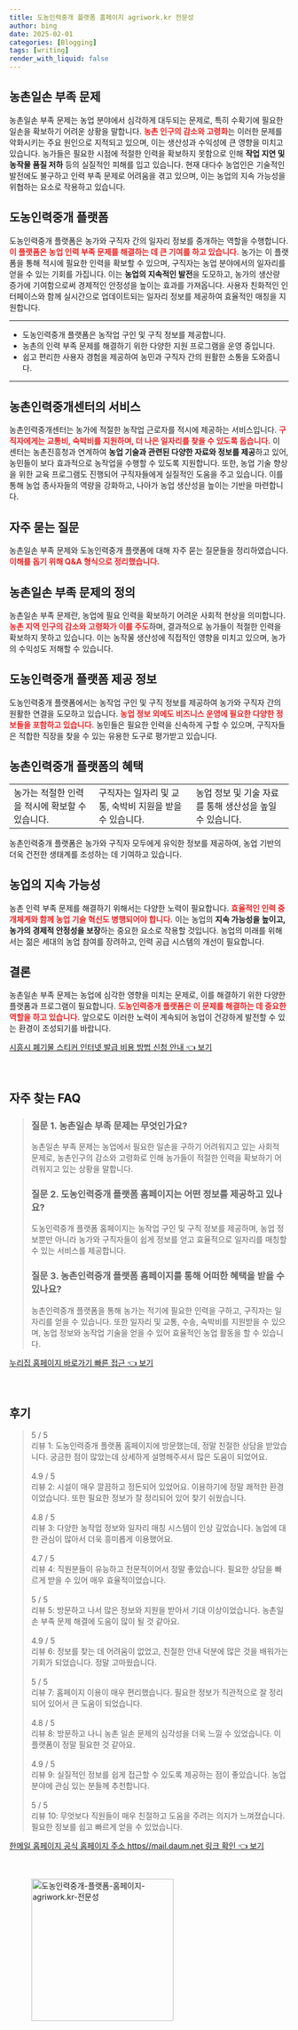 ```yaml
---
title: 도농인력중개 플랫폼 홈페이지 agriwork.kr 전문성
author: bing
date: 2025-02-01
categories: [Blogging]
tags: [writing]
render_with_liquid: false
---
```



<h2 id='농촌일손부족문제'>농촌일손 부족 문제</h2>

<p>농촌일손 부족 문제는 농업 분야에서 심각하게 대두되는 문제로, 특히 수확기에 필요한 일손을 확보하기 어려운 상황을 말합니다. <b><span style="color: #ee2323;">농촌 인구의 감소와 고령화</span></b>는 이러한 문제를 악화시키는 주요 원인으로 지적되고 있으며, 이는 생산성과 수익성에 큰 영향을 미치고 있습니다. 농가들은 필요한 시점에 적절한 인력을 확보하지 못함으로 인해 <b>작업 지연 및 농작물 품질 저하</b> 등의 실질적인 피해를 입고 있습니다. 현재 대다수 농업인은 기술적인 발전에도 불구하고 인력 부족 문제로 어려움을 겪고 있으며, 이는 농업의 지속 가능성을 위협하는 요소로 작용하고 있습니다.</p>

<h2 id='도농인력중개플랫폼'>도농인력중개 플랫폼</h2>

<p>도농인력중개 플랫폼은 농가와 구직자 간의 일자리 정보를 중개하는 역할을 수행합니다. <b><span style="color: #ee2323;">이 플랫폼은 농업 인력 부족 문제를 해결하는 데 큰 기여를 하고 있습니다.</span></b> 농가는 이 플랫폼을 통해 적시에 필요한 인력을 확보할 수 있으며, 구직자는 농업 분야에서의 일자리를 얻을 수 있는 기회를 가집니다. 이는 <b>농업의 지속적인 발전</b>을 도모하고, 농가의 생산량 증가에 기여함으로써 경제적인 안정성을 높이는 효과를 가져옵니다. 사용자 친화적인 인터페이스와 함께 실시간으로 업데이트되는 일자리 정보를 제공하여 효율적인 매칭을 지원합니다.</p>

<hr />

<ul>
    <li>도농인력중개 플랫폼은 농작업 구인 및 구직 정보를 제공합니다.</li>
    <li>농촌의 인력 부족 문제를 해결하기 위한 다양한 지원 프로그램을 운영 중입니다.</li>
    <li>쉽고 편리한 사용자 경험을 제공하여 농민과 구직자 간의 원활한 소통을 도와줍니다.</li>
</ul>

<hr />

<h2 id='농촌인력중개센터'>농촌인력중개센터의 서비스</h2>

<p>농촌인력중개센터는 농가에 적절한 농작업 근로자를 적시에 제공하는 서비스입니다. <b><span style="color: #ee2323;">구직자에게는 교통비, 숙박비를 지원하며, 더 나은 일자리를 찾을 수 있도록 돕습니다.</span></b> 이 센터는 농촌진흥청과 연계하여 <b>농업 기술과 관련된 다양한 자료와 정보를 제공</b>하고 있어, 농민들이 보다 효과적으로 농작업을 수행할 수 있도록 지원합니다. 또한, 농업 기술 향상을 위한 교육 프로그램도 진행되어 구직자들에게 실질적인 도움을 주고 있습니다. 이를 통해 농업 종사자들의 역량을 강화하고, 나아가 농업 생산성을 높이는 기반을 마련합니다.</p>

<h2 id='자주묻는질문'>자주 묻는 질문</h2>

<p>농촌일손 부족 문제와 도농인력중개 플랫폼에 대해 자주 묻는 질문들을 정리하였습니다. <b><span style="color: #ee2323;">이해를 돕기 위해 Q&A 형식으로 정리했습니다.</span></b></p>

<h2 id='농촌일손부족문제정의'>농촌일손 부족 문제의 정의</h2>

<p>농촌일손 부족 문제란, 농업에 필요 인력을 확보하기 어려운 사회적 현상을 의미합니다. <b><span style="color: #ee2323;">농촌 지역 인구의 감소와 고령화가 이를 주도</span></b>하며, 결과적으로 농가들이 적절한 인력을 확보하지 못하고 있습니다. 이는 농작물 생산성에 직접적인 영향을 미치고 있으며, 농가의 수익성도 저해할 수 있습니다.</p>

<h2 id='도농인력중개플랫폼정보'>도농인력중개 플랫폼 제공 정보</h2>

<p>도농인력중개 플랫폼에서는 농작업 구인 및 구직 정보를 제공하여 농가와 구직자 간의 원활한 연결을 도모하고 있습니다. <b><span style="color: #ee2323;">농업 정보 외에도 비즈니스 운영에 필요한 다양한 정보들을 포함하고 있습니다.</span></b> 농민들은 필요한 인력을 신속하게 구할 수 있으며, 구직자들은 적합한 직장을 찾을 수 있는 유용한 도구로 평가받고 있습니다.</p>

<h2 id='농촌인력중개혜택'>농촌인력중개 플랫폼의 혜택</h2>

<table>
    <tr>
        <td>농가는 적절한 인력을 적시에 확보할 수 있습니다.</td>
        <td>구직자는 일자리 및 교통, 숙박비 지원을 받을 수 있습니다.</td>
        <td>농업 정보 및 기술 자료를 통해 생산성을 높일 수 있습니다.</td>
    </tr>
</table>

<p>농촌인력중개 플랫폼은 농가와 구직자 모두에게 유익한 정보를 제공하여, 농업 기반의 더욱 건전한 생태계를 조성하는 데 기여하고 있습니다.</p>

<h2 id='농업지속가능성'>농업의 지속 가능성</h2>

<p>농촌 인력 부족 문제를 해결하기 위해서는 다양한 노력이 필요합니다. <b><span style="color: #ee2323;">효율적인 인력 중개체계와 함께 농업 기술 혁신도 병행되어야 합니다.</span></b> 이는 농업의 <b>지속 가능성을 높이고, 농가의 경제적 안정성을 보장</b>하는 중요한 요소로 작용할 것입니다. 농업의 미래를 위해서는 젊은 세대의 농업 참여를 장려하고, 인력 공급 시스템의 개선이 필요합니다.</p>

<h2 id='결론'>결론</h2>

<p>농촌일손 부족 문제는 농업에 심각한 영향을 미치는 문제로, 이를 해결하기 위한 다양한 플랫폼과 프로그램이 필요합니다. <b><span style="color: #ee2323;">도농인력중개 플랫폼은 이 문제를 해결하는 데 중요한 역할을 하고 있습니다.</span></b> 앞으로도 이러한 노력이 계속되어 농업이 건강하게 발전할 수 있는 환경이 조성되기를 바랍니다.</p>


<p><a class="click-button" title="시흥시 폐기물 스티커 인터넷 발급 비용 방법 신청 안내" href="https://adkhouse.github.io/posts/%EC%8B%9C%ED%9D%A5%EC%8B%9C-%ED%8F%90%EA%B8%B0%EB%AC%BC-%EC%8A%A4%ED%8B%B0%EC%BB%A4-%EC%9D%B8%ED%84%B0%EB%84%B7-%EB%B0%9C%EA%B8%89-%EB%B9%84%EC%9A%A9-%EB%B0%A9%EB%B2%95-%EC%8B%A0%EC%B2%AD-%EC%95%88%EB%82%B4/" rel="dofollow">시흥시 폐기물 스티커 인터넷 발급 비용 방법 신청 안내 👈 보기</a></p><br>
<h2 id='자주_찾는_FAQ'>자주 찾는 FAQ</h2>
<div itemscope="" itemtype="https://schema.org/FAQPage"> 
<blockquote> 
<div itemscope="" itemprop="mainEntity" itemtype="https://schema.org/Question"> 
<h3 itemprop="name">질문 1. 농촌일손 부족 문제는 무엇인가요?</h3> 
<div itemscope="" itemprop="acceptedAnswer" itemtype="https://schema.org/Answer"> 
<span itemprop="text"> 
<p>농촌일손 부족 문제는 농업에서 필요한 일손을 구하기 어려워지고 있는 사회적 문제로, 농촌인구의 감소와 고령화로 인해 농가들이 적절한 인력을 확보하기 어려워지고 있는 상황을 말합니다.</p> 
</span> 
</div> 
</div> 
<div itemscope="" itemprop="mainEntity" itemtype="https://schema.org/Question"> 
<h3 itemprop="name">질문 2. 도농인력중개 플랫폼 홈페이지는 어떤 정보를 제공하고 있나요?</h3> 
<div itemscope="" itemprop="acceptedAnswer" itemtype="https://schema.org/Answer"> 
<span itemprop="text"> 
<p>도농인력중개 플랫폼 홈페이지는 농작업 구인 및 구직 정보를 제공하며, 농업 정보뿐만 아니라 농가와 구직자들이 쉽게 정보를 얻고 효율적으로 일자리를 매칭할 수 있는 서비스를 제공합니다.</p> 
</span> 
</div> 
</div> 
<div itemscope="" itemprop="mainEntity" itemtype="https://schema.org/Question"> 
<h3 itemprop="name">질문 3. 농촌인력중개 플랫폼 홈페이지를 통해 어떠한 혜택을 받을 수 있나요?</h3> 
<div itemscope="" itemprop="acceptedAnswer" itemtype="https://schema.org/Answer"> 
<span itemprop="text"> 
<p>농촌인력중개 플랫폼을 통해 농가는 적기에 필요한 인력을 구하고, 구직자는 일자리를 얻을 수 있습니다. 또한 일자리 및 교통, 수송, 숙박비를 지원받을 수 있으며, 농업 정보와 농작업 기술을 얻을 수 있어 효율적인 농업 활동을 할 수 있습니다.</p> 
</span> 
</div> 
</div> 
</blockquote> 
</div>
<p><a class="click-button" title="누리집 홈페이지 바로가기 빠른 접근" href="https://adkhouse.github.io/posts/%EB%88%84%EB%A6%AC%EC%A7%91-%ED%99%88%ED%8E%98%EC%9D%B4%EC%A7%80-%EB%B0%94%EB%A1%9C%EA%B0%80%EA%B8%B0-%EB%B9%A0%EB%A5%B8-%EC%A0%91%EA%B7%BC/" rel="dofollow">누리집 홈페이지 바로가기 빠른 접근 👈 보기</a></p><br>
<h2 id='후기'>후기</h2>
<div itemscope itemtype="https://schema.org/Product">
  <blockquote>
  <div itemprop="review" itemscope itemtype="https://schema.org/Review">
      <div itemprop="reviewRating" itemscope itemtype="https://schema.org/Rating"> <span itemprop="ratingValue">5</span> / <span itemprop="bestRating">5</span> </div>
      <span itemprop="reviewBody">리뷰 1: 도농인력중개 플랫폼 홈페이지에 방문했는데, 정말 친절한 상담을 받았습니다. 궁금한 점이 많았는데 상세하게 설명해주셔서 많은 도움이 되었어요.</span>
  </div>
  <br>
  <div itemprop="review" itemscope itemtype="https://schema.org/Review">
      <div itemprop="reviewRating" itemscope itemtype="https://schema.org/Rating"> <span itemprop="ratingValue">4.9</span> / <span itemprop="bestRating">5</span> </div>
      <span itemprop="reviewBody">리뷰 2: 시설이 매우 깔끔하고 정돈되어 있었어요. 이용하기에 정말 쾌적한 환경이었습니다. 또한 필요한 정보가 잘 정리되어 있어 찾기 쉬웠습니다.</span>
  </div>
  <br>
  <div itemprop="review" itemscope itemtype="https://schema.org/Review">
      <div itemprop="reviewRating" itemscope itemtype="https://schema.org/Rating"> <span itemprop="ratingValue">4.8</span> / <span itemprop="bestRating">5</span> </div>
      <span itemprop="reviewBody">리뷰 3: 다양한 농작업 정보와 일자리 매칭 시스템이 인상 깊었습니다. 농업에 대한 관심이 많아서 더욱 흥미롭게 이용했어요.</span>
  </div>
  <br>
  <div itemprop="review" itemscope itemtype="https://schema.org/Review">
      <div itemprop="reviewRating" itemscope itemtype="https://schema.org/Rating"> <span itemprop="ratingValue">4.7</span> / <span itemprop="bestRating">5</span> </div>
      <span itemprop="reviewBody">리뷰 4: 직원분들이 유능하고 전문적이어서 정말 좋았습니다. 필요한 상담을 빠르게 받을 수 있어 매우 효율적이었습니다.</span>
  </div>
  <br>
  <div itemprop="review" itemscope itemtype="https://schema.org/Review">
      <div itemprop="reviewRating" itemscope itemtype="https://schema.org/Rating"> <span itemprop="ratingValue">5</span> / <span itemprop="bestRating">5</span> </div>
      <span itemprop="reviewBody">리뷰 5: 방문하고 나서 많은 정보와 지원을 받아서 기대 이상이었습니다. 농촌일손 부족 문제 해결에 도움이 많이 될 것 같아요.</span>
  </div>
  <br>
  <div itemprop="review" itemscope itemtype="https://schema.org/Review">
      <div itemprop="reviewRating" itemscope itemtype="https://schema.org/Rating"> <span itemprop="ratingValue">4.9</span> / <span itemprop="bestRating">5</span> </div>
      <span itemprop="reviewBody">리뷰 6: 정보를 찾는 데 어려움이 없었고, 친절한 안내 덕분에 많은 것을 배워가는 기회가 되었습니다. 정말 고마웠습니다.</span>
  </div>
  <br>
  <div itemprop="review" itemscope itemtype="https://schema.org/Review">
      <div itemprop="reviewRating" itemscope itemtype="https://schema.org/Rating"> <span itemprop="ratingValue">5</span> / <span itemprop="bestRating">5</span> </div>
      <span itemprop="reviewBody">리뷰 7: 홈페이지 이용이 매우 편리했습니다. 필요한 정보가 직관적으로 잘 정리되어 있어서 큰 도움이 되었습니다.</span>
  </div>
  <br>
  <div itemprop="review" itemscope itemtype="https://schema.org/Review">
      <div itemprop="reviewRating" itemscope itemtype="https://schema.org/Rating"> <span itemprop="ratingValue">4.8</span> / <span itemprop="bestRating">5</span> </div>
      <span itemprop="reviewBody">리뷰 8: 방문하고 나니 농촌 일손 문제의 심각성을 더욱 느낄 수 있었습니다. 이 플랫폼이 정말 필요한 것 같아요.</span>
  </div>
  <br>
  <div itemprop="review" itemscope itemtype="https://schema.org/Review">
      <div itemprop="reviewRating" itemscope itemtype="https://schema.org/Rating"> <span itemprop="ratingValue">4.9</span> / <span itemprop="bestRating">5</span> </div>
      <span itemprop="reviewBody">리뷰 9: 실질적인 정보를 쉽게 접근할 수 있도록 제공하는 점이 좋았습니다. 농업 분야에 관심 있는 분들께 추천합니다.</span>
  </div>
  <br>
  <div itemprop="review" itemscope itemtype="https://schema.org/Review">
      <div itemprop="reviewRating" itemscope itemtype="https://schema.org/Rating"> <span itemprop="ratingValue">5</span> / <span itemprop="bestRating">5</span> </div>
      <span itemprop="reviewBody">리뷰 10: 무엇보다 직원들이 매우 친절하고 도움을 주려는 의지가 느껴졌습니다. 필요한 정보를 쉽고 빠르게 얻을 수 있었습니다.</span>
  </div>
  </blockquote>
</div>
<p><a class="click-button" title="한메일 홈페이지 공식 홈페이지 주소 https//mail.daum.net 링크 확인" href="https://adkhouse.github.io/posts/%ED%95%9C%EB%A9%94%EC%9D%BC-%ED%99%88%ED%8E%98%EC%9D%B4%EC%A7%80-%EA%B3%B5%EC%8B%9D-%ED%99%88%ED%8E%98%EC%9D%B4%EC%A7%80-%EC%A3%BC%EC%86%8C-httpsmail.daum.net-%EB%A7%81%ED%81%AC-%ED%99%95%EC%9D%B8/" rel="dofollow">한메일 홈페이지 공식 홈페이지 주소 https//mail.daum.net 링크 확인 👈 보기</a></p><br>
<figure class="image"><img src="https://adkhouse.github.io/assets/img/thumbnail/도농인력중개-플랫폼-홈페이지-agriwork.kr-전문성.webp" alt="도농인력중개-플랫폼-홈페이지-agriwork.kr-전문성" width="256" height="256"></figure>